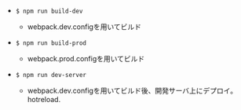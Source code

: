 * `$ npm run build-dev`
    * webpack.dev.configを用いてビルド

* `$ npm run build-prod`
    * webpack.prod.configを用いてビルド

* `$ npm run dev-server`
    * webpack.dev.configを用いてビルド後、開発サーバ上にデプロイ。hotreload.
